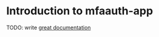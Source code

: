 # Introduction to mfaauth-app

TODO: write [great documentation](http://jacobian.org/writing/great-documentation/what-to-write/)
